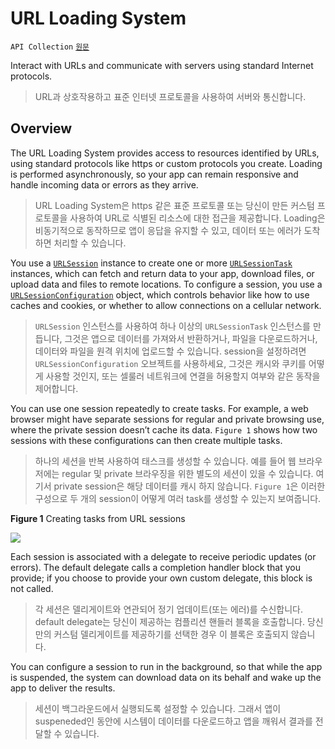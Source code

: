 # URL Loading System

`API Collection` [`원문`](https://developer.apple.com/documentation/foundation/url_loading_system)

Interact with URLs and communicate with servers using standard Internet protocols.

> URL과 상호작용하고 표준 인터넷 프로토콜을 사용하여 서버와 통신합니다.

## Overview

The URL Loading System provides access to resources identified by URLs, using standard protocols like https or custom protocols you create. Loading is performed asynchronously, so your app can remain responsive and handle incoming data or errors as they arrive.

> URL Loading System은 https 같은 표준 프로토콜 또는 당신이 만든 커스텀 프로토콜을 사용하여 URL로 식별된 리소스에 대한 접근을 제공합니다. Loading은 비동기적으로 동작하므로 앱이 응답을 유지할 수 있고, 데이터 또는 에러가 도착하면 처리할 수 있습니다.  
  
You use a [`URLSession`](https://developer.apple.com/documentation/foundation/urlsession) instance to create one or more [`URLSessionTask`](https://developer.apple.com/documentation/foundation/urlsessiontask) instances, which can fetch and return data to your app, download files, or upload data and files to remote locations. To configure a session, you use a [`URLSessionConfiguration`](https://developer.apple.com/documentation/foundation/urlsessionconfiguration) object, which controls behavior like how to use caches and cookies, or whether to allow connections on a cellular network.

> `URLSession` 인스턴스를 사용하여 하나 이상의 `URLSessionTask` 인스턴스를 만듭니다, 그것은 앱으로 데이터를 가져와서 반환하거나, 파일을 다운로드하거나, 데이터와 파일을 원격 위치에 업로드할 수 있습니다. session을 설정하려면 `URLSessionConfiguration` 오브젝트를 사용하세요, 그것은 캐시와 쿠키를 어떻게 사용할 것인지, 또는 셀룰러 네트워크에 연결을 허용할지 여부와 같은 동작을 제어합니다.  

You can use one session repeatedly to create tasks. For example, a web browser might have separate sessions for regular and private browsing use, where the private session doesn’t cache its data. `Figure 1` shows how two sessions with these configurations can then create multiple tasks.
  
> 하나의 세션을 반복 사용하여 태스크를 생성할 수 있습니다. 예를 들어 웹 브라우저에는 regular 및 private 브라우징을 위한 별도의 세션이 있을 수 있습니다. 여기서 private session은 해당 데이터를 캐시 하지 않습니다. `Figure 1`은 이러한 구성으로 두 개의 session이 어떻게 여러 task를 생성할 수 있는지 보여줍니다.  
  
**Figure 1** Creating tasks from URL sessions

![](https://docs-assets.developer.apple.com/published/4bf9c6d271/6789dd96-afdc-4c18-b8eb-01f9012dc04d.png)

Each session is associated with a delegate to receive periodic updates (or errors). The default delegate calls a completion handler block that you provide; if you choose to provide your own custom delegate, this block is not called.

> 각 세션은 델리게이트와 연관되어 정기 업데이트(또는 에러)를 수신합니다. default delegate는 당신이 제공하는 컴플리션 핸들러 블록을 호출합니다. 당신만의 커스텀 델리게이트를 제공하기를 선택한 경우 이 블록은 호출되지 않습니다.  

You can configure a session to run in the background, so that while the app is suspended, the system can download data on its behalf and wake up the app to deliver the results.
  
> 세션이 백그라운드에서 실행되도록 설정할 수 있습니다. 그래서 앱이 suspeneded인 동안에 시스템이 데이터를 다운로드하고 앱을 깨워서 결과를 전달할 수 있습니다.
